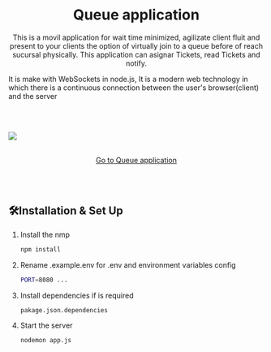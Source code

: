 
<h1 align="center">
Queue application
</h1>
<p align="center">
This is a movil application for wait time minimized, agilizate client fluit and present to your clients the option of virtually join to a queue before of reach sucursal physically. This application can asignar Tickets, read Tickets and notify.

It is make with WebSockets in node.js, It is a modern web technology in which there is a continuous connection between the user's browser(client) and the server<br>

</p>
 <br><br>

![](https://res.cloudinary.com/dxwsqccy0/image/upload/v1663951926/Queue%20application/Screenshot_2022-09-23_115155_tasd2h.png)
<p align="center"> <br><a  href="https://queue-application-varscript.herokuapp.com" target="_blank" class="text-decoration-none text-light ">Go to Queue application</a>
<br>
  
 <br><br>


## 🛠Installation & Set Up



1. Install the nmp

   ```sh
   npm install
   ```

2. Rename .example.env for .env and environment variables config

   ```sh
   PORT=8080 ...
   ```

3. Install dependencies if is required

   ```sh
   pakage.json.dependencies
   ```

4. Start the server

   ```sh
   nodemon app.js
   ```
